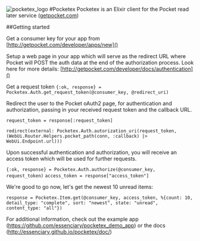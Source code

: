 ![pocketex_logo](http://essenciary.com/public/pocketex2_128.png)
#Pocketex
Pocketex is an Elixir client for the Pocket read later service ([getpocket.com]())


##Getting started

Get a consumer key for your app from [http://getpocket.com/developer/apps/new]()

Setup a web page in your app which will serve as the redirect URL where Pocket
will POST the auth data at the end of the authorization process.
Look here for more details: [http://getpocket.com/developer/docs/authentication]()

Get a request token
`{:ok, response} = Pocketex.Auth.get_request_token(@consumer_key, @redirect_uri)`

Redirect the user to the Pocket oAuth2 page, for authentication and
authorization, passing in your received request token and the callback URL.

`request_token = response[:request_token]`

`redirect(external: Pocketex.Auth.autorization_uri(request_token, (WebUi.Router.Helpers.pocket_path(conn, :callback) |> WebUi.Endpoint.url)))`

Upon successful authentication and authorization, you will receive an
access token which will be used for further requests.

`{:ok, response} = Pocketex.Auth.authorize(@consumer_key, request_token)`
`access_token = response["access_token"]`

We're good to go now, let's get the newest 10 unread items:

`response = Pocketex.Item.get(@consumer_key, access_token,
                            %{count: 10, detail_type: "complete", sort: "newest",
                            state: "unread", content_type: "all"})`

For additional information, check out the example app (https://github.com/essenciary/pocketex_demo_app)
or the docs (http://essenciary.github.io/pocketex/doc/)
